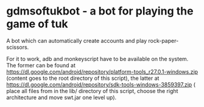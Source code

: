 # gdmsoftukbot - a bot for playing the game of tuk

A bot which can automatically create accounts and play rock-paper-scissors.

For it to work, adb and monkeyscript have to be available on the system.
The former can be found at https://dl.google.com/android/repository/platform-tools_r27.0.1-windows.zip (content goes
to the root directory of this script), the latter at https://dl.google.com/android/repository/sdk-tools-windows-3859397.zip
( place all files from in the lib/ directory of this script, choose the right architecture and move swt.jar one level up).

